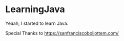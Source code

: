 # LearningJava
Yeaah, I started to learn Java.

Special Thanks to https://sanfranciscoboljottem.com/

